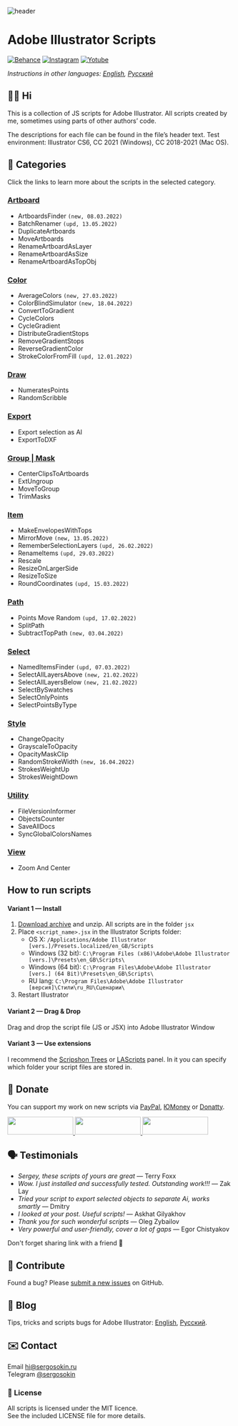 ![header](https://i.ibb.co/mF018gV/emblem.png)
# Adobe Illustrator Scripts

[![Behance](https://img.shields.io/badge/Behance-%40creold-0055FF.svg)](https://behance.net/creold) [![Instagram](https://img.shields.io/badge/Instagram-%40serg_osokin-8034B2.svg)](https://www.instagram.com/serg_osokin/) [![Yotube](https://img.shields.io/badge/-YouTube%20Channel-FF0000.svg)](https://www.youtube.com/c/SergOsokinArt/videos)

*Instructions in other languages: [English](README.md), [Русский](README.ru.md)*

## 👨‍💻 Hi
This is a collection of JS scripts for Adobe Illustrator. All scripts created by me, sometimes using parts of other authors’ code.

The descriptions for each file can be found in the file’s header text. Test environment: Illustrator CS6, CC 2021 (Windows), CC 2018-2021 (Mac OS).   

## 📜 Categories
Click the links to learn more about the scripts in the selected category.

### [Artboard](md/Artboard.md)  

* ArtboardsFinder `(new, 08.03.2022)`
* BatchRenamer `(upd, 13.05.2022)`
* DuplicateArtboards
* MoveArtboards
* RenameArtboardAsLayer
* RenameArtboardAsSize
* RenameArtboardAsTopObj

### [Color](md/Color.md)  

* AverageColors `(new, 27.03.2022)`
* ColorBlindSimulator `(new, 18.04.2022)`
* ConvertToGradient
* CycleColors
* CycleGradient
* DistributeGradientStops
* RemoveGradientStops
* ReverseGradientColor
* StrokeColorFromFill `(upd, 12.01.2022)`

### [Draw](md/Draw.md) 

* NumeratesPoints
* RandomScribble

### [Export](md/Export.md)  

* Export selection as AI
* ExportToDXF


### [Group | Mask](md/Group.md)  

* CenterClipsToArtboards
* ExtUngroup
* MoveToGroup
* TrimMasks

### [Item](md/Item.md)  

* MakeEnvelopesWithTops
* MirrorMove `(new, 13.05.2022)`
* RememberSelectionLayers `(upd, 26.02.2022)`
* RenameItems `(upd, 29.03.2022)`
* Rescale
* ResizeOnLargerSide
* ResizeToSize
* RoundCoordinates `(upd, 15.03.2022)`

### [Path](md/Path.md)  

* Points Move Random `(upd, 17.02.2022)`
* SplitPath
* SubtractTopPath `(new, 03.04.2022)`

### [Select](md/Select.md)  

* NamedItemsFinder `(upd, 07.03.2022)`
* SelectAllLayersAbove `(new, 21.02.2022)`
* SelectAllLayersBelow `(new, 21.02.2022)`
* SelectBySwatches
* SelectOnlyPoints
* SelectPointsByType

### [Style](md/Style.md)  

* ChangeOpacity
* GrayscaleToOpacity
* OpacityMaskClip
* RandomStrokeWidth `(new, 16.04.2022)`
* StrokesWeightUp
* StrokesWeightDown

### [Utility](md/Utility.md)  

* FileVersionInformer
* ObjectsCounter
* SaveAllDocs
* SyncGlobalColorsNames

### [View](md/View.md)  

* Zoom And Center

## How to run scripts

#### Variant 1 — Install 

1. [Download archive] and unzip. All scripts are in the folder `jsx`
2. Place `<script_name>.jsx` in the Illustrator Scripts folder:
	- OS X: `/Applications/Adobe Illustrator [vers.]/Presets.localized/en_GB/Scripts`
	- Windows (32 bit): `C:\Program Files (x86)\Adobe\Adobe Illustrator [vers.]\Presets\en_GB\Scripts\`
	- Windows (64 bit): `C:\Program Files\Adobe\Adobe Illustrator [vers.] (64 Bit)\Presets\en_GB\Scripts\`
	- RU lang: `C:\Program Files\Adobe\Adobe Illustrator [версия]\Стили\ru_RU\Сценарии\`
3. Restart Illustrator

[Download archive]: https://bit.ly/2M0j95N

#### Variant 2 — Drag & Drop
Drag and drop the script file (JS or JSX) into Adobe Illustrator Window

#### Variant 3 — Use extensions
I recommend the [Scripshon Trees] or [LAScripts] panel. In it you can specify which folder your script files are stored in.

[Scripshon Trees]: https://exchange.adobe.com/creativecloud.details.15873.scripshon-trees.html
[LAScripts]: https://ladygin.pro/products/lascripts/

## 💸 Donate
You can support my work on new scripts via [PayPal], [ЮMoney] or [Donatty].  

[PayPal]: https://paypal.me/osokin/3usd
[ЮMoney]: https://yoomoney.ru/to/410011149615582
[Donatty]: https://donatty.com/sergosokin

<a href="https://paypal.me/osokin/3usd">
  <img width="147" height="40" src="https://i.ibb.co/Z8Wd8Sn/paypal-badge.png" >
</a>

<a href="https://yoomoney.ru/to/410011149615582">
  <img width="147" height="40" src="https://i.ibb.co/448NHjM/yoomoney-badge.png" >
</a>

<a href="https://donatty.com/sergosokin">
  <img width="147" height="40" src="https://i.ibb.co/p2Qj9Fr/donatty-badge.png" >
</a>

## 🗣 Testimonials
* *Sergey, these scripts of yours are great* — Terry Foxx   
* *Wow. I just installed and successfully tested. Outstanding work!!!* — Zak Lay
* *Tried your script to export selected objects to separate Ai, works smartly* — Dmitry
* *I looked at your post. Useful scripts!* — Askhat Gilyakhov
* *Thank you for such wonderful scripts* — Oleg Zybailov
* *Very powerful and user-friendly, cover a lot of gaps* — Egor Chistyakov

Don't forget sharing link with a friend 🙂 

## 🤝 Contribute

Found a bug? Please [submit a new issues](https://github.com/creold/illustrator-scripts/issues) on GitHub.

## 🔬 Blog
Tips, tricks and scripts bugs for Adobe Illustrator: [English](https://aiscripts.medium.com), [Русский](https://ais.sergosokin.ru/blog/).

## ✉️ Contact
Email <hi@sergosokin.ru>  
Telegram [@sergosokin](https://t.me/sergosokin)

### 📝 License

All scripts is licensed under the MIT licence.  
See the included LICENSE file for more details.
